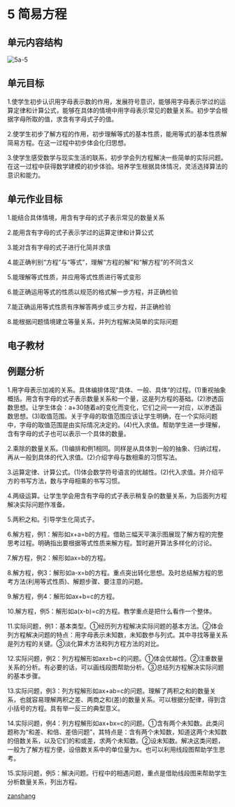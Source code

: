 # 5 简易方程

## 单元内容结构

![5a-5](https://r2.edui123.com/2023/04/5a-5.png)

## 单元目标

1.使学生初步认识用字母表示数的作用，发展符号意识，能够用字母表示学过的运算定律和计算公式，能够在具体的情境中用字母表示常见的数量关系。初步学会根据字母所取的值，求含有字母式子的值。

2.使学生初步了解方程的作用，初步理解等式的基本性质，能用等式的基本性质解简易方程。在这一过程中初步体会化归思想。

3.使学生感受数学与现实生活的联系，初步学会列方程解决一些简单的实际问题。在这一过程中获得数学建模的初步体验。培养学生根据具体情况，灵活选择算法的意识和能力。


## 单元作业目标

1.能结合具体情境，用含有字母的式子表示常见的数量关系

2.能用含有字母的式子表示学过的运算定律和计算公式

3.能对含有字母的式子进行化简并求值

4.能正确判别“方程”与“等式”，理解“方程的解”和“解方程”的不同含义

5.能理解等式性质，并应用等式性质进行等式变形

6.能正确运用等式的性质以规范的格式解一步方程，并正确检验

7.能正确运用等式性质有序解答两步或三步方程，并正确检验

8.能根据问题情境建立等量关系，并列方程解决简单的实际问题

## 电子教材

<Epep grade="xxsx5a" :pep="1221001501141" :pages="52" :paged="83" ></Epep>

## 例题分析

1.用字母表示加减的关系。具体编排体现“具体、一般、具体“的过程。(1)重视抽象概括。用含有字母的式子表示数量关系和一个量，这是列方程的基础。(2)渗透函数思想。让学生体会：a+30随着a的变化而变化，它们之间一一对应，以渗透函数思想。(3)取值范围。关于字母的取值范围应该让学生明确，在一个实际问题中，字母的取值范围是由实际情况决定的。(4)代入求值。帮助学生进一步理解，含有字母的式子也可以表示一个具体的数量。

2.乘除的数量关系。(1)编排和例1相同。同样是从具体到一般的抽象、归纳过程，再从一般到具体的代入求值。(2)介绍字母与数相乘的习惯写法。

3.运算定律、计算公式。(1)体会数学符号语言的优越性。(2)代入求值。并介绍平方的书写方法，数与字母相乘的书写习惯。

4.两级运算。让学生学会用含有字母的式子表示稍复杂的数量关系，为后面列方程解决实际问题作准备。

5.两积之和。引导学生化简式子。

6.解方程，例1：解形如x+a=b的方程。借助三幅天平演示图展现了解方程的完整思考过程。明确指出要根据等式性质来解方程。暂时避开算法多样化的讨论。

7.解方程，例2：解形如ax=b的方程。

8.解方程，例3：解形如a-x=b的方程。重点突出转化思想。及时总结解方程的思考方法(利用等式性质)、解题步骤、要注意的问题。

9.解方程，例4：解形如ax+b=c的方程。

10.解方程，例5：解形如a(x-b)=c的方程。教学重点是把什么看作一个整体。

11.实际问题，例1：基本类型。①经历列方程解决实际问题的基本方法。②体会列方程解决问题的特点：用字母表示未知数，未知数参与列式。其中寻找等量关系是列方程的关键。③淡化算术方法和列方程方法的对比。

12.实际问题，例2：列方程解形如ax±b=c的问题。①体会优越性。②注重数量关系的分析。有必要的话，可以画线段图帮助分析。③总结列方程解决实际问题的基本步骤。

13.实际问题，例3：列方程解形如ax+ab=c的问题。理解了两积之和的数量关系，也就容易理解两积之差、两商之和(差)的数量关系。可以根据分配律，得到含小括号的方程。具有举一反三的典型意义。

14.实际问题，例4：列方程解形如ax+bx=c的问题。①含有两个未知数。此类问题称为“和差、和倍、差倍问题”，其特点是：含有两个未知数，知道这两个未知数的倍数关系，以及它们的和或差，求两个未知数。②设未知数。解决这类问题，一般为了解方程方便，设倍数关系中的单位量为x。也可以利用线段图帮助学生思考。

15.实际问题，例5：解决问题。行程中的相遇问题，重点是借助线段图来帮助学生分析数量关系，列出方程。

[zanshang](../res/zanshang.md ':include')